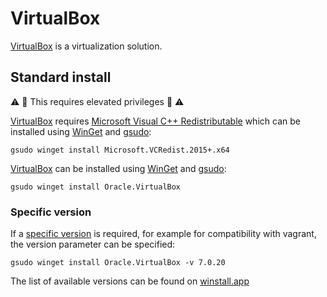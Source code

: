 # VirtualBox

[VirtualBox](https://www.virtualbox.org/) is a virtualization solution.

## Standard install

:warning: :name_badge: This requires elevated privileges :name_badge: :warning:

[VirtualBox](https://www.virtualbox.org/) requires [Microsoft Visual C++ Redistributable](https://learn.microsoft.com/en-us/cpp/windows/latest-supported-vc-redist) which can be installed using [WinGet](winget.md) and [gsudo](gsudo.md): 

```shell
gsudo winget install Microsoft.VCRedist.2015+.x64
```

[VirtualBox](https://www.virtualbox.org/) can be installed using [WinGet](winget.md) and [gsudo](gsudo.md):

```shell
gsudo winget install Oracle.VirtualBox
```

### Specific version

If a [specific version](https://www.virtualbox.org/wiki/Download_Old_Builds) is required, for example for compatibility with vagrant, the version parameter can be specified:


```shell
gsudo winget install Oracle.VirtualBox -v 7.0.20
```

The list of available versions can be found on [winstall.app](https://winstall.app/apps/Oracle.VirtualBox)
